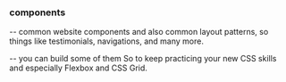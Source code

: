 ### components

-- common website components and also common layout patterns, so things like testimonials, navigations, and many more.

-- you can build some of them So to keep practicing your new CSS skills and especially Flexbox and CSS Grid.
